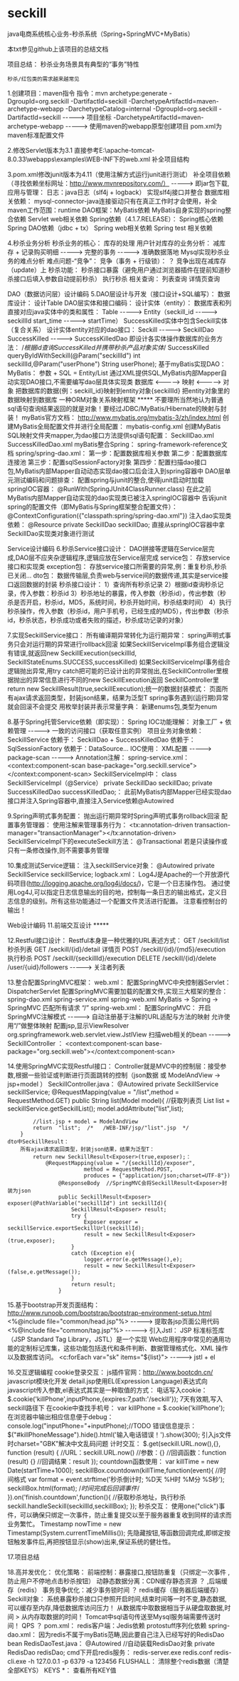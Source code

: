 # seckill
java电商系统核心业务-秒杀系统（Spring+SpringMVC+MyBatis）


本txt参见github上该项目的总结文档


项目总结：
	秒杀业务场景具有典型的“事务”特性
	
	
	秒杀/红包类的需求越来越常见

1.创建项目：maven指令
	指令：mvn archetype:generate -DgroupId=org.seckill -DartifactId=seckill -DarchetypeArtifactId=maven-archetype-webapp -DarchetypeCatalog=internal
	-DgroupId=org.seckill -DartifactId=seckill   ----->  项目坐标
	-DarchetypeArtifactId=maven-archetype-webapp  -----> 使用maven的webapp原型创建项目
	pom.xml为maven标准配置文件

2.修改Servlet版本为3.1
	直接参考E:\apache-tomcat-8.0.33\webapps\examples\WEB-INF下的web.xml
  补全项目结构

3.pom.xml修改junit版本为4.11（使用注解方式运行junit进行测试）
  	补全项目依赖（寻找依赖坐标网址：http://www.mvnrepository.com/）  ----->  即jar包下载,应用与管理：
		日志：java日志（slf4j + logback）
		实现slf4j接口并整合
		数据库相关依赖：
			mysql-connector-java连接驱动只有在真正工作时才会使用，补全maven工作范围：<scope>runtime</scope>
		DAO框架：MyBatis依赖
		MyBatis自身实现的spring整合依赖
		Servlet web相关依赖
		Spring依赖（4.1.7.RELEASE）：
			Spring核心依赖
			Spring DAO依赖（jdbc + tx）
			Spring web相关依赖
			Spring test 相关依赖

4.秒杀业务分析
	秒杀业务的核心：
		库存的处理
	用户针对库存的业务分析：
		减库存 + 记录购买明细  ----->  完整的事务  ----->  准确数据落地
	Mysql实现秒杀业务的难点分析   难点问题-“竞争”：
		竞争（事务 + 行级锁）：      ？
			竞争出现在减库存（update）上
	秒杀功能：
		秒杀接口暴露（避免用户通过浏览器插件在提前知道秒杀接口后填入参数自动提前秒杀）
		执行秒杀
		相关查询：
			列表查询
			详情页查询


DAO（数据访问层）设计编码
5.DAO层设计与开发（接口设计+SQL编写）：
	数据库设计：
		设计Table
	DAO层实体和接口编码：
		设计实体（entity）：
			数据库表和列直接对应java实体中的类和属性：
				Table ----->  Entity（seckill_id -----> seckillId      start_time -----> startTime）
			SuccessKilled实体中包含Seckill实体（复合关系）
		设计实体entity对应的dao接口：
			Seckill -----> SeckillDao    SuccessKilled -----> SuccessKilledDao   即设计各实体操作数据库的业务方法：
				/*根据id查询SuccessKilled并携带秒杀产品对象实体*/
				SuccessKilled queryByIdWithSeckill(@Param("seckillId") int seckillId,@Param("userPhone") String userPhone);
	基于myBatis实现DAO：
		MyBatis：
			参数 + SQL = Entity/List
			通过XML提供SQL,MyBatis内部Mapper自动实现DAO接口,不需要编写dao层具体实现类
			数据库 <----->  映射  <-----> 对象
			把数据库的数据{例：seckill_id}映射到entity对象{seckillId}
			把entity对象里的数据映射到数据库
			一种ORM对象关系映射框架
			*****  不要理所当然地认为普通sql语句查询结果返回的就是对象！要经过JDBC/MyBatis/Hibernate的映射与封装！
		myBatis官方文档：
            http://www.mybatis.org/mybatis-3/zh/index.html
        创建MyBatis全局配置文件并进行全局配置：
			mybatis-config.xml
		创建MyBatis SQL映射文件夹mapper,为dao接口方法提供sql语句配置：
			SeckillDao.xml
			SuccessKilledDao.xml
	myBatis整合Spring：
		spring-framework-reference文档
		spring/spring-dao.xml：
			第一步：配置数据库相关参数
			第二步：配置数据库连接池
			第三步：配置sqlSessionFactory对象
			第四步：配置扫描dao接口包,MyBatis内部Mapper自动动态实现dao接口后会注入到spring容器中
	DAO层单元测试编码和问题排查：
		配置spring与junit的整合,使得junit启动时加载springIOC容器：
			@RunWith(SpringJUnit4ClassRunner.class)
			在此之前MyBatis内部Mapper自动实现的dao实现类已被注入springIOC容器中
		告诉junit spring的配置文件（即MyBatis与Spring框架整合配置文件）：
			@ContextConfiguration({"classpath:spring/spring-dao.xml"})
		注入dao实现类依赖：
			@Resource
            private SeckillDao seckillDao;
            直接从springIOC容器中拿SeckillDao实现类对象进行测试


Service设计编码
6.秒杀Service接口设计：
	DAO拼接等逻辑在Service层完成,DAO层不应夹杂逻辑程序,逻辑应放在Service层完成
	service包：
		存放service接口和实现类
	exception包：
		存放service接口所需要的异常,例：重复秒杀,秒杀已关闭...
	dto包：
		数据传输层,负责web与service间的数据传递,其实是service接口返回数据的封装
	秒杀接口设计：
       1）查询所有秒杀记录
       2）根据id查询秒杀记录，传入参数：秒杀id
       3）秒杀地址的暴露，传入参数（秒杀id），传出参数（秒杀是否开启，秒杀id，MD5，系统时间，秒杀开始时间，秒杀结束时间）
	4）执行秒杀操作，传入参数（秒杀id，用户手机号，已经生成的MD5），传出参数（秒杀id，秒杀状态，秒杀成功或者失败的描述，秒杀成功记录的对象）

7.实现SeckillService接口：
	所有编译期异常转化为运行期异常：
		spring声明式事务只会对运行期的异常进行rollback回滚
	如果SeckillServiceImpl事务组合逻辑没有错误,就返回new SeckillExecution(seckillId, SeckillStateEnums.SUCCESS,successKilled)
	如果SeckillServiceImpl事务组合逻辑抛出异常,用try catch把可能的已设计出的异常抛出,在SeckillController里根据抛出的异常信息进行不同的new SeckillExecution返回
	SeckillController里return new SeckillResult<SeckillExecution>(true,seckillExecution);统一的数据封装模式：
		页面所有ajax请求返回类型，封装json结果，结果为泛型T
	spring事务遇到(运行期)异常就会回滚不会提交
	用枚举封装并表示常量字典：
		新建enums包,类型为enum

8.基于Spring托管Service依赖（即实现）：
	Spring IOC功能理解：
		对象工厂 + 依赖管理  ----->  一致的访问接口（获取任意实例）
	项目业务对象依赖：
		SeckillService 依赖于： SeckillDao + SuccessKilledDao 依赖于：SqlSessionFactory 依赖于：DataSource...
	IOC使用：
		XML配置 -----> package-scan -----> Annotation注解：
			spring-service.xml：
			    <!--扫描service包下所有使用注解的类型 -->
                <context:component-scan base-package="org.seckill.service"></context:component-scan>
			SeckillServiceImpl中：
				class SeckillServiceImpl（@Service）
				private SeckillDao seckillDao;   private SuccessKilledDao successKilledDao;：
					此前MyBatis内部Mapper已经实现dao接口并注入Spring容器中,直接注入Service依赖@Autowired

9.Spring声明式事务配置：
	抛出运行期异常时Spring声明式事务rollback回滚
	配置事务管理器：
		<bean id="transactionManager" class="org.springframework.jdbc.datasource.DataSourceTransactionManager">
	使用注解来管理事务行为：
		<tx:annotation-driven transaction-manager="transactionManager"></tx:annotation-driven>
	SeckillServiceImpl下的executeSeckill方法：
		@Transactional
	若是只读操作或只有一条修改操作,则不需要事务管理

10.集成测试Service逻辑：
	注入seckillService对象：
		@Autowired
		private SeckillService seckillService;
	logback.xml：
		Log4J是Apache的一个开放源代码项目(http://logging.apache.org/log4j/docs/)，它是一个日志操作包。
		通过使用Log4J,可以指定日志信息输出的目的地，控制每一条日志的输出格式，定义日志信息的级别。所有这些功能通过一个配置文件灵活进行配置。
	注意看控制台的输出！


Web设计编码
11.前端交互设计 *****

12.Restful接口设计：
	Restful本身是一种优雅的URL表述方式：
		GET   /seckill/list   秒杀列表
		GET   /seckill/{id}/detail   详情页
		POST  /seckill/{id}/{md5}/execution   执行秒杀
		POST  /seckill/{seckillId}/execution
		DELETE  /seckill/{id}/delete
		/user/{uid}/followers   ----->  关注者列表

13.整合配置SpringMVC框架：
	web.xml：
		配置SpringMVC中央控制器Servlet：DispatcherServlet
		配置SpringMVC需要加载的配置文件,实现三大框架的整合：
			spring-dao.xml   spring-service.xml   spring-web.xml
            MyBatis -> Spring  -> SpringMVC
        匹配所有请求   “/”
    spring-web.xml：
    	配置SpringMVC：
			开启SpringMVC注解模式    ----->   自动注册基于注解的URL适配与方法的映射
			允许使用“/”做整体映射
			配置jsp,显示ViewResolver     org.springframework.web.servlet.view.JstlView
			扫描web相关的bean   ----->  SeckillController ：
				<context:component-scan base-package="org.seckill.web"></context:component-scan>

14.使用SpringMVC实现Restful接口：
	Controller就是MVC中的控制层：接受参数,根据一些验证或判断进行页面跳转的控制（json数据 或 ModelAndView -> jsp+model  ）
	SeckillController.java：
		@Autowired
		private SeckillService seckillService;
		@RequestMapping(value = "/list",method = RequestMethod.GET)
		public String list(Model model){
			//获取列表页
			List<Seckill> list = seckillService.getSeckillList();
			model.addAttribute("list",list);

			//list.jsp + model = ModelAndView
			return  "list";  /*   /WEB-INF/jsp/"list".jsp  */
		}
	dto中SeckillResult：
		所有ajax请求返回类型，封装json结果，结果为泛型T：
			return new SeckillResult<Exposer>(true,exposer);：
				@RequestMapping(value = "/{seckillId}/exposer",
                            method = RequestMethod.POST,
                            produces = {"application/json;charset=UTF-8"})
                    @ResponseBody  //SpringMVC会将SeckillResult<Exposer>封装为json
                    public SeckillResult<Exposer> exposer(@PathVariable("seckillId") int seckillId){
                        SeckillResult<Exposer> result;
                        try {
                            Exposer exposer =  seckillService.exportSeckillUrl(seckillId);
                            result = new SeckillResult<Exposer>(true,exposer);
                        }
                        catch (Exception e){
                            logger.error(e.getMessage(),e);
                            result = new SeckillResult<Exposer>(false,e.getMessage());
                        }
                        return result;
                    }

15.基于bootstrap开发页面结构：
	http://www.runoob.com/bootstrap/bootstrap-environment-setup.html
	<%@include file="common/head.jsp"%>     ----->    提取各jsp页面公用代码
	<%@include file="common/tag.jsp"%>      ----->    引入Jstl：
		JSP 标准标签库（JSP Standard Tag Library，JSTL）是一个实现 Web应用程序中常见的通用功能的定制标记库集，这些功能包括迭代和条件判断、数据管理格式化、XML 操作以及数据库访问。
		<c:forEach var="sk" items="${list}">    ----->   jstl + el

16.交互逻辑编程
	cookie登录交互：
		js插件官网：http://www.bootcdn.cn/
		javascript模块化开发
		detail.jsp使用EL(Expression Language)表达式向javascript传入参数,el表达式其实是一种取值的方式：
        	<script type="text/javascript">
        		$(function(){
        		  //detail.jsp使用EL表达式向javascript传入参数
        		  seckill.detail.init({
        			seckillId:${seckill.seckillId},
        			startTime:${seckill.startTime.time},  //毫秒
        			endTime:${seckill.endTime.time}
        		  });
        		});
        	</script>
        电话写入cookie：
        	$.cookie('killPhone',inputPhone,{expires:7,path:'/seckill'});   7天有效期,写入seckill路径下
		在cookie中查找手机号：
        	var killPhone = $.cookie('killPhone');
        在浏览器中输出相应信息便于debug：
        	console.log("inputPhone="+inputPhone);//TODO
        错误信息提示：
        	$("#killPhoneMessage").hide().html('<label class="label label-danger">输入电话错误！</label>').show(300);
		引入js文件时charset="GBK"解决中文乱码问题
	计时交互：
		$.get(seckill.URL.now(),{}, function (result) {
						//URL：seckill.URL.now()
						//参数：{}
						//回调函数：function (result) {}
						//回调结果：result
                    });
		countdown函数使用：
			var killTime = new Date(startTime+1000);
            seckillBox.countdown(killTime,function(event){
            	//时间格式
            	var format = event.strftime('秒杀倒计时; %D天 %H时 %M分 %S秒');
            	seckillBox.html(format);
            	/*时间完成后回调事件*/
            }).on('finish.countdown',function(){
            	//获取秒杀地址，执行秒杀
            	seckill.handleSeckill(seckillId,seckillBox);
            	});
	秒杀交互：
		使用one("click")事件，可以确保只绑定一次事件，防止重复提交以至于服务器重复收到同样的请求而业务繁忙。
		Timestamp nowTime = new Timestamp(System.currentTimeMillis());
		先隐藏按钮,等函数回调完成,即绑定按钮触发事件后,再把按钮显示(show)出来,保证系统的健壮性。

17.项目总结

18.高并发优化：
	优化策略：
		前端控制：暴露接口,按钮防重复（只绑定一次事件 , 防止用户不停地点击秒杀按钮）
		动静态数据分离：CDN缓存静态资源  ？ ,后端缓存（redis）
		事务竞争优化：减少事务锁时间    ？
	redis缓存（服务器后端缓存）Seckill对象：
		系统暴露秒杀接口只参照开启时间,结束时间等一时不变,静态数据,可以缓存至内存,降低数据库访问压力！
		从数据库中取数据相当于从硬盘取数据,时间 > 从内存取数据的时间！
		Tomcat中sql语句传送至Mysql服务端需要传送时间！
		QPS  ？
		pom.xml：
			redis客户端：Jedis依赖
			protostuff序列化依赖
		spring-dao.xml：
			因为redis不属于myBatis范畴,因此要自己注入已经写好的RedisDao bean
		RedisDaoTest.java：
			@Autowired   //自动装载RedisDao对象
        	private RedisDao redisDao;
		cmd下开启redis服务：
			redis-server.exe redis.conf
			redis-cli.exe -h 127.0.0.1 -p 6379 -a 123456
		FLUSHALL：
			清除整个redis数据（清楚全部KEYS）
		KEYS *：
			查看所有KEY值
 
